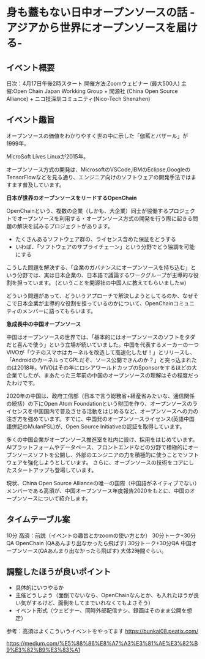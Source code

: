 # 身も蓋もない日中オープンソースの話 -アジアから世界にオープンソースを届ける-

## イベント概要
日次：4月17日午後2時スタート
開催方法:Zoomウェビナー (最大500人)
主催:Open Chain Japan Workking Group + 開源社 (China Open Source Alliance) + ニコ技深圳コミュニティ(Nico-Tech Shenzhen)

## イベント趣旨
オープンソースの価値をわかりやすく世の中に示した「伽藍とバザール」が1999年。

MicroSoft Lives Linuxが2015年。

オープンソース方式の開発は、MicrosoftのVSCode,IBMのEclipse,GoogleのTensorFlowなどを見る通り、エンジニア向けのソフトウェアの開発手法ではますます普及しています。


**日本が世界のオープンソースをリードするOpenChain**

OpenChainという、複数の企業（しかも、大企業）同士が協働するプロジェクトでオープンソースを利用する・オープンソース方式の開発を行う際に起きる問題の解決を試みるプロジェクトがあります。
 - たくさんあるソフトウェア群の、ライセンス含めた保証をどうする
 - いわば、「ソフトウェアのサプライチェーン」という分野でどう協調を可能にする

こうした問題を解決する、「企業のガバナンスにオープンソースを持ち込む」という分野では、実は日本企業の、日本語で議論するワークグループが主導的な役割を担っています。
(ということを開源社の中国人に教えてもらいましたw)

どういう問題があって、どういうアプローチで解決しようとしてるのか、なぜそこで日本企業が主導的な役割を担っているのかについて、OpenChainコミュニティのメンバーに語ってもらいます。

**急成長中の中国オープンソース**

中国はオープンソースの世界では、「基本的にはオープンソースのソフトをタダだと喜んで使う」という立場が続いていました。中国を代表するメーカーの一つVIVOが「ウチのスマホはカーネルを改造して高速化したぜ！」とリリースし、「AndroidのカーネルってGPLだぞ、ソース公開できんのか？」と突っ込まれたのは2018年。VIVOはその年にロシアワールドカップのSponsorをするほどの大企業でしたが、まあたった三年前の中国のオープンソースの理解はその程度だったわけです。

2020年の中国は、政府工信部（日本で言う総務省+経産省みたいな、通信関係の統括）の下にOpen Atom Foundationという財団を作り、オープンソースのライセンスを中国国内で普及させる活動をはじめるなど、オープンソースへの力の注ぎ方を強めています。すでに、中国発のオープンソースライセンス(英語中国語併記のMulanPSL)が、Open Source Initiativeの認証を取得しています。

多くの中国企業がオープンソース推進室を社内に設け、採用をはじめています。AIプラットフォームやデータベース、フロントエンドなどの分野で積極的にオープンソースソフトを公開し、外部のエンジニアの力を積極的に使うことでソフトウェアを強化しようとしています。
さらに、オープンソースの技術をコアにしたスタートアップも登場しています。

現状、China Open Source Allianceの唯一の国際（中国語がネイティブでない）メンバーである高須が、中国オープンソース年度報告2020をもとに、中国のオープンソースについて紹介します。




## タイムテーブル案
10分 高須：前説（イベントの趣旨とかzoomの使い方とか）
30分トーク+30分QA OpenChain (QAあんまり出なかったら飛ばす) 
30分トーク+30分QA 中国オープンソース(QAあんまり出なかったら飛ばす)
大体2時間ぐらい。

## 調整したほうが良いポイント
 - 具体的にいつやるか
 - 主催どうしよう（面倒でないなら、OpenChainなんとか、も入れたほうが良い気がするけど、面倒をしてまでいれなくてもよさそう）
 - イベント形式（ウェビナー、同時外部配信ナシ、録画はそのまま公開を想定）
 
 参考：高須はよくこういうイベントをやってます
 https://bunkai08.peatix.com/
 
 https://medium.com/%E5%88%86%E8%A7%A3%E3%81%AE%E3%82%B9%E3%82%B9%E3%83%A1
 
